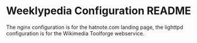 # Weeklypedia Configuration README

The nginx configuration is for the hatnote.com landing page, the
lighttpd configuration is for the Wikimedia Toolforge webservice.

